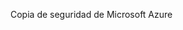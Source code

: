 <Token xmlns:xlink="http://www.w3.org/1999/xlink">Copia de seguridad de Microsoft Azure</Token>

<!--HONumber=Jun16_HO4-->


